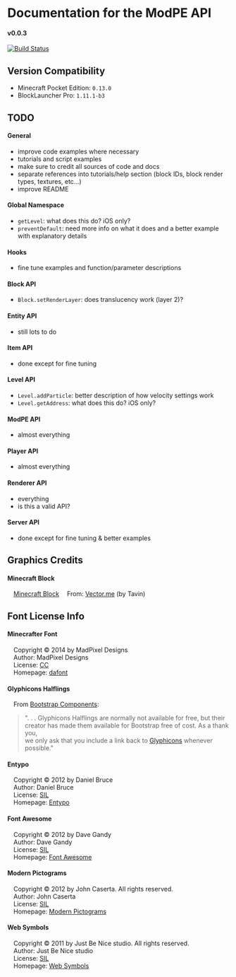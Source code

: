 # Documentation for the ModPE API

#### v0.0.3
[![Build Status](https://travis-ci.org/duggum/modpe-api.svg?branch=master)][travis]

[travis]: https://travis-ci.org/duggum/modpe-api "Travis CI Build Status"

## Version Compatibility

- Minecraft Pocket Edition: `0.13.0`
- BlockLauncher Pro: `1.11.1-b3`  

## TODO
#### General
- improve code examples where necessary
- tutorials and script examples
- make sure to credit all sources of code and docs
- separate references into tutorials/help section (block IDs, block render types, textures, etc...)
- improve README

#### Global Namespace
- `getLevel`: what does this do? iOS only?
- `preventDefault`: need more info on what it does and a better example with explanatory details

#### Hooks
- fine tune examples and function/parameter descriptions

#### Block API
- `Block.setRenderLayer`: does translucency work (layer 2)?

#### Entity API
- still lots to do

#### Item API
- done except for fine tuning

#### Level API
- `Level.addParticle`: better description of how velocity settings work
- `Level.getAddress`: what does this do? iOS only?

#### ModPE API
- almost everything

#### Player API
- almost everything

#### Renderer API
- everything
- is this a valid API?

#### Server API
- done except for fine tuning & better examples

## Graphics Credits

#### Minecraft Block
&emsp;[Minecraft Block][block]
&emsp;From: [Vector.me][Vector.me] (by Tavin)

## Font License Info

#### Minecrafter Font
&emsp;Copyright &copy; 2014 by MadPixel Designs  
&emsp;Author:   MadPixel Designs  
&emsp;License:  [CC](http://creativecommons.org/licenses)  
&emsp;Homepage: [dafont](http://www.dafont.com/minecrafter.font)

#### Glyphicons Halflings
&emsp;From [Bootstrap Components][bs]:
> ". . . Glyphicons Halflings are normally not available for free, but their  
> creator has made them available for Bootstrap free of cost. As a thank you,  
> we only ask that you include a link back to [Glyphicons][glyphicons] whenever possible."

#### Entypo
&emsp;Copyright &copy; 2012 by Daniel Bruce  
&emsp;Author:   Daniel Bruce  
&emsp;License:  [SIL][sil]  
&emsp;Homepage: [Entypo][entypo]

#### Font Awesome
&emsp;Copyright &copy; 2012 by Dave Gandy  
&emsp;Author:    Dave Gandy  
&emsp;License:   [SIL][sil]  
&emsp;Homepage:  [Font Awesome][font_awesome]

#### Modern Pictograms
&emsp;Copyright &copy; 2012 by John Caserta. All rights reserved.  
&emsp;Author:    John Caserta  
&emsp;License:   [SIL][sil]  
&emsp;Homepage:  [Modern Pictograms][modern_picts]

#### Web Symbols
&emsp;Copyright &copy; 2011 by Just Be Nice studio. All rights reserved.  
&emsp;Author:    Just Be Nice studio  
&emsp;License:   [SIL][sil]  
&emsp;Homepage:  [Web Symbols][web_symbols]

[block]: http://vector.me/browse/286710/minecraft_block "Minecraft Block"
[vector.me]: http://vector.me "Vector.me"
[bs]: http://getbootstrap.com/components/ "Bootstrap Components"
[sil]: http://scripts.sil.org/OFL "SIL Open Font License"
[glyphicons]: http://glyphicons.com "Glyphicons Halflings"
[entypo]: http://www.entypo.com "Entypo"
[font_awesome]: http://fortawesome.github.com/Font-Awesome/ "Font Awesome"
[modern_picts]: http://thedesignoffice.org/project/modern-pictograms/ "Modern Pictograms"
[web_symbols]: http://www.justbenice.ru/studio/websymbols "Web Symbols"

